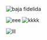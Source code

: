 ![baja fidelida](https://scontent-scl1-1.xx.fbcdn.net/v/t1.15752-9/35416113_1664392276947584_5387855225212108800_n.jpg?_nc_cat=0&oh=0bf2468af311ef584c972643e577ba7a&oe=5BC24270)

![eee](https://scontent-scl1-1.xx.fbcdn.net/v/t1.15752-9/35266433_1664397573613721_8829783003375861760_n.png?_nc_cat=0&oh=d3654d0b3ba5ef98ae138b93f7b6c9ca&oe=5BB7503D)
![kkkk](https://scontent-scl1-1.xx.fbcdn.net/v/t1.15752-9/35290059_1664401376946674_7628230382940323840_n.png?_nc_cat=0&oh=389a58f07ce0bddf03698781d773ac2a&oe=5BA5F786)

![lll](https://scontent-scl1-1.xx.fbcdn.net/v/t1.15752-9/35414586_1664402746946537_8458338297289113600_n.png?_nc_cat=0&oh=de2829adef2812cd4b833fb99a7bdb7e&oe=5BA236E2)
